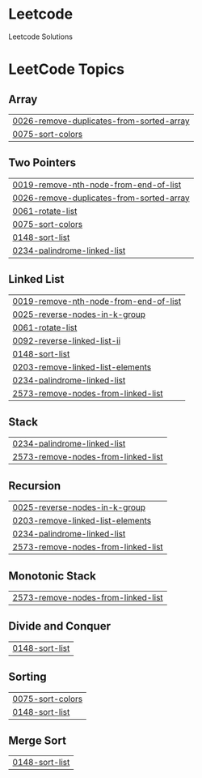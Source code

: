 # Leetcode
Leetcode Solutions

<!---LeetCode Topics Start-->
# LeetCode Topics
## Array
|  |
| ------- |
| [0026-remove-duplicates-from-sorted-array](https://github.com/sarthakrathor/Leetcode/tree/master/0026-remove-duplicates-from-sorted-array) |
| [0075-sort-colors](https://github.com/sarthakrathor/Leetcode/tree/master/0075-sort-colors) |
## Two Pointers
|  |
| ------- |
| [0019-remove-nth-node-from-end-of-list](https://github.com/sarthakrathor/Leetcode/tree/master/0019-remove-nth-node-from-end-of-list) |
| [0026-remove-duplicates-from-sorted-array](https://github.com/sarthakrathor/Leetcode/tree/master/0026-remove-duplicates-from-sorted-array) |
| [0061-rotate-list](https://github.com/sarthakrathor/Leetcode/tree/master/0061-rotate-list) |
| [0075-sort-colors](https://github.com/sarthakrathor/Leetcode/tree/master/0075-sort-colors) |
| [0148-sort-list](https://github.com/sarthakrathor/Leetcode/tree/master/0148-sort-list) |
| [0234-palindrome-linked-list](https://github.com/sarthakrathor/Leetcode/tree/master/0234-palindrome-linked-list) |
## Linked List
|  |
| ------- |
| [0019-remove-nth-node-from-end-of-list](https://github.com/sarthakrathor/Leetcode/tree/master/0019-remove-nth-node-from-end-of-list) |
| [0025-reverse-nodes-in-k-group](https://github.com/sarthakrathor/Leetcode/tree/master/0025-reverse-nodes-in-k-group) |
| [0061-rotate-list](https://github.com/sarthakrathor/Leetcode/tree/master/0061-rotate-list) |
| [0092-reverse-linked-list-ii](https://github.com/sarthakrathor/Leetcode/tree/master/0092-reverse-linked-list-ii) |
| [0148-sort-list](https://github.com/sarthakrathor/Leetcode/tree/master/0148-sort-list) |
| [0203-remove-linked-list-elements](https://github.com/sarthakrathor/Leetcode/tree/master/0203-remove-linked-list-elements) |
| [0234-palindrome-linked-list](https://github.com/sarthakrathor/Leetcode/tree/master/0234-palindrome-linked-list) |
| [2573-remove-nodes-from-linked-list](https://github.com/sarthakrathor/Leetcode/tree/master/2573-remove-nodes-from-linked-list) |
## Stack
|  |
| ------- |
| [0234-palindrome-linked-list](https://github.com/sarthakrathor/Leetcode/tree/master/0234-palindrome-linked-list) |
| [2573-remove-nodes-from-linked-list](https://github.com/sarthakrathor/Leetcode/tree/master/2573-remove-nodes-from-linked-list) |
## Recursion
|  |
| ------- |
| [0025-reverse-nodes-in-k-group](https://github.com/sarthakrathor/Leetcode/tree/master/0025-reverse-nodes-in-k-group) |
| [0203-remove-linked-list-elements](https://github.com/sarthakrathor/Leetcode/tree/master/0203-remove-linked-list-elements) |
| [0234-palindrome-linked-list](https://github.com/sarthakrathor/Leetcode/tree/master/0234-palindrome-linked-list) |
| [2573-remove-nodes-from-linked-list](https://github.com/sarthakrathor/Leetcode/tree/master/2573-remove-nodes-from-linked-list) |
## Monotonic Stack
|  |
| ------- |
| [2573-remove-nodes-from-linked-list](https://github.com/sarthakrathor/Leetcode/tree/master/2573-remove-nodes-from-linked-list) |
## Divide and Conquer
|  |
| ------- |
| [0148-sort-list](https://github.com/sarthakrathor/Leetcode/tree/master/0148-sort-list) |
## Sorting
|  |
| ------- |
| [0075-sort-colors](https://github.com/sarthakrathor/Leetcode/tree/master/0075-sort-colors) |
| [0148-sort-list](https://github.com/sarthakrathor/Leetcode/tree/master/0148-sort-list) |
## Merge Sort
|  |
| ------- |
| [0148-sort-list](https://github.com/sarthakrathor/Leetcode/tree/master/0148-sort-list) |
<!---LeetCode Topics End-->